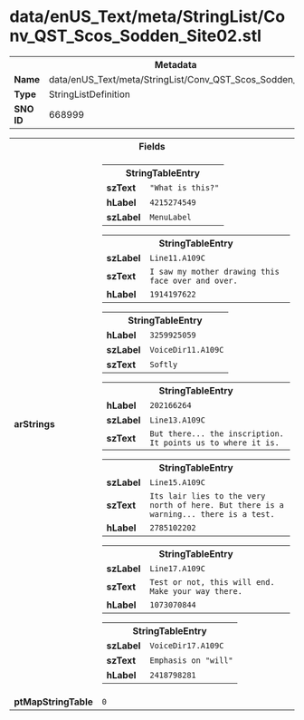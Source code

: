 <h1>data/enUS_Text/meta/StringList/Conv_QST_Scos_Sodden_Site02.stl</h1><table><tr><th colspan="100%">Metadata</th></tr><tr><td><b>Name</b></td><td>data/enUS_Text/meta/StringList/Conv_QST_Scos_Sodden_Site02.stl</td></tr><tr><td><b>Type</b></td><td>StringListDefinition</td></tr><tr><td><b>SNO ID</b></td><td>668999</td></tr></table>

<table><tr><th colspan="100%">Fields</th></tr><tr><td><b>arStrings</b></td><td><table><tr><th colspan="100%">StringTableEntry</th></tr><tr><td><b>szText</b></td><td><code>"What is this?"</code></td></tr><tr><td><b>hLabel</b></td><td><code>4215274549</code></td></tr><tr><td><b>szLabel</b></td><td><code>MenuLabel</code></td></tr></table>


<table><tr><th colspan="100%">StringTableEntry</th></tr><tr><td><b>szLabel</b></td><td><code>Line11.A109C</code></td></tr><tr><td><b>szText</b></td><td><code>I saw my mother drawing this face over and over.</code></td></tr><tr><td><b>hLabel</b></td><td><code>1914197622</code></td></tr></table>


<table><tr><th colspan="100%">StringTableEntry</th></tr><tr><td><b>hLabel</b></td><td><code>3259925059</code></td></tr><tr><td><b>szLabel</b></td><td><code>VoiceDir11.A109C</code></td></tr><tr><td><b>szText</b></td><td><code>Softly</code></td></tr></table>


<table><tr><th colspan="100%">StringTableEntry</th></tr><tr><td><b>hLabel</b></td><td><code>202166264</code></td></tr><tr><td><b>szLabel</b></td><td><code>Line13.A109C</code></td></tr><tr><td><b>szText</b></td><td><code>But there... the inscription. It points us to where it is.</code></td></tr></table>


<table><tr><th colspan="100%">StringTableEntry</th></tr><tr><td><b>szLabel</b></td><td><code>Line15.A109C</code></td></tr><tr><td><b>szText</b></td><td><code>Its lair lies to the very north of here. But there is a warning... there is a test.</code></td></tr><tr><td><b>hLabel</b></td><td><code>2785102202</code></td></tr></table>


<table><tr><th colspan="100%">StringTableEntry</th></tr><tr><td><b>szLabel</b></td><td><code>Line17.A109C</code></td></tr><tr><td><b>szText</b></td><td><code>Test or not, this will end. Make your way there.</code></td></tr><tr><td><b>hLabel</b></td><td><code>1073070844</code></td></tr></table>


<table><tr><th colspan="100%">StringTableEntry</th></tr><tr><td><b>szLabel</b></td><td><code>VoiceDir17.A109C</code></td></tr><tr><td><b>szText</b></td><td><code>Emphasis on "will"</code></td></tr><tr><td><b>hLabel</b></td><td><code>2418798281</code></td></tr></table>


</td></tr><tr><td><b>ptMapStringTable</b></td><td><code>0</code></td></tr></table>

